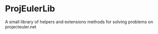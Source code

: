 ProjEulerLib
============

A small library of helpers and extensions methods for solving problems on projecteuler.net

